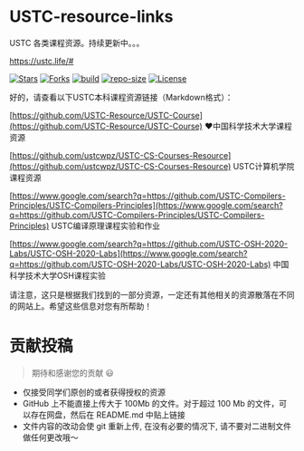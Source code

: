 # USTC-resource-links
USTC 各类课程资源。持续更新中。。。

https://ustc.life/#

[![Stars](https://img.shields.io/github/stars/ktwu01/USTC-resource-links.svg?label=Stars&style=social)](https://github.com/ktwu01/USTC-resource-links/stargazers)
[![Forks](https://img.shields.io/github/forks/ktwu01/USTC-resource-links.svg?label=Forks&style=social)](https://github.com/ktwu01/USTC-resource-links/network/members)
[![build](https://github.com/ktwu01/USTC-resource-links/workflows/build/badge.svg)]()
[![repo-size](https://img.shields.io/github/repo-size/ktwu01/USTC-resource-links.svg)]()
[![License](https://i.creativecommons.org/l/by-nc-sa/4.0/80x15.png)](http://creativecommons.org/licenses/by-nc-sa/4.0/)

好的，请查看以下USTC本科课程资源链接（Markdown格式）：

[https://github.com/USTC-Resource/USTC-Course](https://github.com/USTC-Resource/USTC-Course) ❤️中国科学技术大学课程资源

[](https://github.com/USTC-Resource/USTC-Course/stargazers)
[](https://github.com/USTC-Resource/USTC-Course/network/members)
[](https://www.google.com/search?q=)
[](http://creativecommons.org/licenses/by-nc-sa/4.0/)

[https://github.com/ustcwpz/USTC-CS-Courses-Resource](https://github.com/ustcwpz/USTC-CS-Courses-Resource) USTC计算机学院课程资源

[](https://github.com/ustcwpz/USTC-CS-Courses-Resource/stargazers)
[](https://www.google.com/search?q=https://github.com/ustcwpz/USTC-CS-Courses-Resource/network/members)
[](https://www.google.com/search?q=)
[](http://creativecommons.org/licenses/by-nc-sa/4.0/)

[https://www.google.com/search?q=https://github.com/USTC-Compilers-Principles/USTC-Compilers-Principles](https://www.google.com/search?q=https://github.com/USTC-Compilers-Principles/USTC-Compilers-Principles) USTC编译原理课程实验和作业

[](https://www.google.com/search?q=https://github.com/USTC-Compilers-Principles/USTC-Compilers-Principles/stargazers)
[](https://www.google.com/search?q=https://github.com/USTC-Compilers-Principles/USTC-Compilers-Principles/network/members)
[](https://www.google.com/search?q=)
[](http://creativecommons.org/licenses/by-nc-sa/4.0/)

[https://www.google.com/search?q=https://github.com/USTC-OSH-2020-Labs/USTC-OSH-2020-Labs](https://www.google.com/search?q=https://github.com/USTC-OSH-2020-Labs/USTC-OSH-2020-Labs) 中国科学技术大学OSH课程实验

[](https://www.google.com/search?q=https://github.com/USTC-OSH-2020-Labs/USTC-OSH-2020-Labs/stargazers)
[](https://www.google.com/search?q=https://github.com/USTC-OSH-2020-Labs/USTC-OSH-2020-Labs/network/members)
[](https://www.google.com/search?q=)
[](http://creativecommons.org/licenses/by-nc-sa/4.0/)

请注意，这只是根据我们找到的一部分资源，一定还有其他相关的资源散落在不同的网站上。希望这些信息对您有所帮助！

# 贡献投稿

>期待和感谢您的贡献 :smiley:

- 仅接受同学们原创的或者获得授权的资源
- GitHub 上不能直接上传大于 100Mb 的文件。对于超过 100 Mb 的文件，可以存在网盘，然后在 README.md 中贴上链接
- 文件内容的改动会使 git 重新上传, 在没有必要的情况下, 请不要对二进制文件做任何更改哦～
